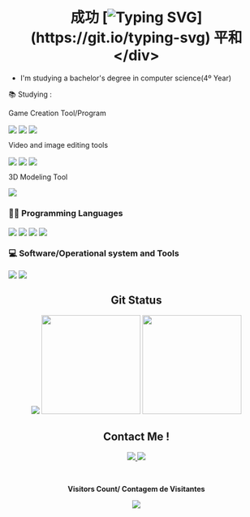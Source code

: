 # <div align="center">成功 [![Typing SVG](https://readme-typing-svg.herokuapp.com/?color=008000&size=35&center=true&vCenter=true&width=1000&lines=Hello,+My+name+is+Paulo;I'm+21+years+old;I+am+from+Pirajuí-SP/Brazil;I+studying+Science+Computer+;Be+Welcome!+:%29;Olá,+Meu+nome+é+Paulo;Eu+Tenho+21+anos;Sou+de+Pirajuí-SP/Brasil;Eu+Estudo+Ciência+da+Computação+;Seja+Bem-vindo!)](https://git.io/typing-svg) 平和</div> 

- I'm studying a bachelor's degree in computer science(4º Year)
 
📚 Studying :

  Game Creation Tool/Program

<a src="https://unity.com/"><img align="center" src="https://img.shields.io/badge/-Unity-000000?style=for-the-badge&logo=unity&logoColor=#000000&labelColor=282828"><a/>
<a src="https://gamemaker.io/"><img align="center" src="https://img.shields.io/badge/-GameMaker-000000?style=for-the-badge&logo=gamemaker&logoColor=#000000&labelColor=282828"><a/>
<a src="https://www.unrealengine.com/"><img align="center" src="https://img.shields.io/badge/-UnrealEngine-000000?style=for-the-badge&logo=unrealengine&logoColor=#000000&labelColor=282828"><a/>

  Video and image editing tools
  
<a href="https://www.adobe.com/en/products/aftereffects/campaign/pricing.html?gclid=Cj0KCQiA5-uuBhDzARIsAAa21T8RpRKjRx66CsNa_KKsY1KVNRj53zdtz1JaZ-gA6qqoh0HvEP7ct_oaArAZEALw_wcB&sdid=KQPOM&mv=search&ef_id=Cj0KCQiA5-uuBhDzARIsAAa21T8RpRKjRx66CsNa_KKsY1KVNRj53zdtz1JaZ-gA6qqoh0HvEP7ct_oaArAZEALw_wcB:G:s&s_kwcid=AL!3085!3!459941984069!e!!g!!after%20effects!188195862!10039608942&gad_source=1"><img align="center" src="https://img.shields.io/badge/-After Effects-000000?style=for-the-badge&logo=adobe&logoColor=#000000&labelColor=282828"><a/>
<a href="https://store.steampowered.com/app/1840/Source_Filmmaker/"><img align="center" src="https://img.shields.io/badge/-Source Filmmaker-000000?style=for-the-badge&logo=steam&logoColor=#000000&labelColor=282828"><a/>
<a src=""><img align="center" src="https://img.shields.io/badge/-Sony Vegas Pro 16-000000?style=for-the-badge&logo=vegas&logoColor=#000000&labelColor=282828"><a/> 
 
  3D Modeling Tool
   
<a href="https://www.blender.org/"><img align="center" src="https://img.shields.io/badge/-Blender-000000?style=for-the-badge&logo=blender&logoColor=#000000&labelColor=282828"><a/> 

### 👨‍💻 Programming Languages

<a src=""><img align="center" src="https://img.shields.io/badge/-C++-000000?style=for-the-badge&logo=cplusplus&logoColor=#000000&labelColor=282828"><a/>
<a src=""><img align="center" src="https://img.shields.io/badge/-Python-000000?style=for-the-badge&logo=python&logoColor=#000000&labelColor=282828"><a/>
<a src=""><img align="center" src="https://img.shields.io/badge/-PHP-000000?style=for-the-badge&logo=php&logoColor=#000000&labelColor=282828"><a/>
<a src=""><img align="center" src="https://img.shields.io/badge/-JavaScript-000000?style=for-the-badge&logo=javascript&logoColor=#000000&labelColor=282828"><a/>

### 💻 Software/Operational system and Tools
                                                                           
<a src=""><img align="center" src="https://img.shields.io/badge/-Linux-000000?style=for-the-badge&logo=linux&logoColor=#000000&labelColor=282828"><a/>
<a src=""><img align="center" src="https://img.shields.io/badge/-Visual Studio-000000?style=for-the-badge&logo=visualstudio&logoColor=#000000&labelColor=282828"><a/>

<div align="center">
 <h2>Git Status</h2>
<img src="https://github-readme-stats.vercel.app/api/top-langs/?username=Paulo-Ricardo-Lopes-Dionizio&layout=compact&langs_count=7&theme=chartreuse-dark"/>                                                              
<img height="195px" src="https://github-readme-stats.vercel.app/api?username=Paulo-Ricardo-Lopes-Dionizio&show_icons=true&theme=algolia" />              
<img height="195px" src="https://github-readme-streak-stats.herokuapp.com/?user=Paulo-Ricardo-Lopes-Dionizio&theme=algolia" />    
</div>
 
<div align="center">
<h2>Contact Me !
</h2>
<a href="https://www.linkedin.com/in/paulo-ricardo-lopes-dionizio-25bbb31a8/" target="_blank"><img src="https://img.shields.io/badge/-Linkedin-005eff?style=for-the-badge&logo=linkedin&logoColor=#red&labelColor=005eff"</a>
<a href="mailto:paulorld22@gmail.com" target="_blank"><img src="https://img.shields.io/badge/-Gmail-000000?style=for-the-badge&logo=gmail&logoColor=#red&labelColor=282828"><a/> 
 
<br><p align="centre"><b>Visitors Count/ Contagem de Visitantes</b></p>  
<p align="center"><img align="center" src="https://profile-counter.glitch.me/{Paulo-Ricardo-Lopes-Dionizio}/count.svg" /></p> 
<br></div>
